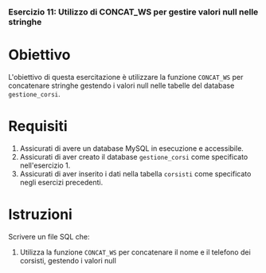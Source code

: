 ### Esercizio 11: Utilizzo di CONCAT_WS per gestire valori null nelle stringhe

# Obiettivo
L'obiettivo di questa esercitazione è utilizzare la funzione `CONCAT_WS` per concatenare stringhe gestendo i valori null nelle tabelle del database `gestione_corsi`.

# Requisiti
1. Assicurati di avere un database MySQL in esecuzione e accessibile.
2. Assicurati di aver creato il database `gestione_corsi` come specificato nell'esercizio 1.
3. Assicurati di aver inserito i dati nella tabella `corsisti` come specificato negli esercizi precedenti.

# Istruzioni
Scrivere un file SQL che:
1. Utilizza la funzione `CONCAT_WS` per concatenare il nome e il telefono dei corsisti, gestendo i valori null